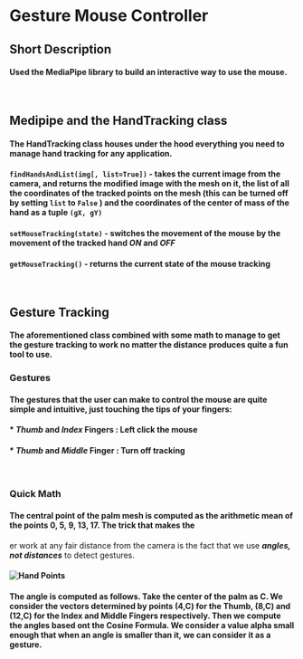 # Gesture Mouse Controller
## Short Description
#### Used the MediaPipe library to build an interactive way to use the mouse.
&nbsp;
## Medipipe and the HandTracking class
#### The HandTracking class houses under the hood everything you need to manage hand tracking for any application.
#### ```findHandsAndList(img[, list=True])``` - takes the current image from the camera, and returns the modified image with the mesh on it, the list of all the coordinates of the tracked points on the mesh (this can be turned off by setting ```list``` to ```False``` ) and the coordinates of the center of mass of the hand as a tuple ```(gX, gY)```
#### ```setMouseTracking(state)``` - switches the movement of the mouse by the movement of the tracked hand *ON* and *OFF*
#### ```getMouseTracking()``` - returns the current state of the mouse tracking
&nbsp;
## Gesture Tracking
#### The aforementioned class combined with some math to manage to get the gesture tracking to work no matter the distance produces quite a fun tool to use.
### Gestures
#### The gestures that the user can make to control the mouse are quite simple and intuitive, just touching the tips of your fingers:
####        * _Thumb_ and _Index_ Fingers : Left click the mouse
####        * _Thumb_ and _Middle_ Finger : Turn off tracking
&nbsp;
### Quick Math
#### The central point of the palm mesh is computed as the arithmetic mean of the points 0, 5, 9, 13, 17. The trick that makes the 
er work at any fair distance from the camera is the fact that we use ***angles, not distances*** to detect gestures.
#### ![Hand Points](https://google.github.io/mediapipe/images/mobile/hand_landmarks.png)
#### The angle is computed as follows. Take the center of the palm as C. We consider the vectors determined by points (4,C) for the Thumb, (8,C) and (12,C) for the Index and Middle Fingers respectively. Then we compute the angles based ont the Cosine Formula. We consider a value alpha small enough that when an angle is smaller than it, we can consider it as a gesture.
